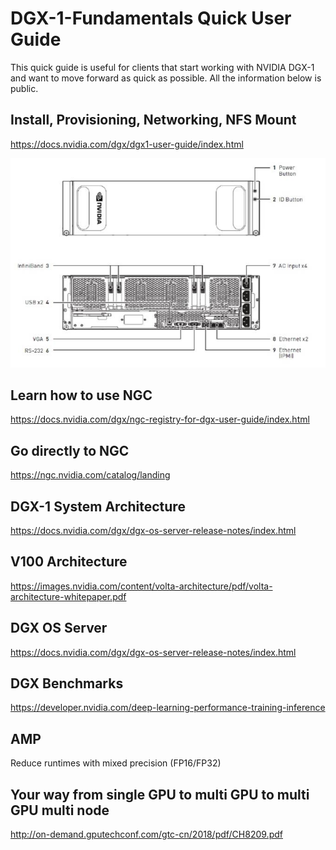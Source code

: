 
# DGX-1-Fundamentals  Quick User Guide 

This quick guide is useful for clients that start working with NVIDIA DGX-1 and want to move forward as quick as possible.
All the information below is public.

## Install, Provisioning, Networking, NFS Mount  
https://docs.nvidia.com/dgx/dgx1-user-guide/index.html

![After processing](https://github.com/schoenemeyer/DGX-1-Fundamentals/blob/master/figures/dgx-1.JPG)

## Learn how to use NGC
https://docs.nvidia.com/dgx/ngc-registry-for-dgx-user-guide/index.html

## Go directly to NGC
https://ngc.nvidia.com/catalog/landing

## DGX-1 System Architecture
https://docs.nvidia.com/dgx/dgx-os-server-release-notes/index.html

## V100 Architecture
https://images.nvidia.com/content/volta-architecture/pdf/volta-architecture-whitepaper.pdf

## DGX OS Server  
https://docs.nvidia.com/dgx/dgx-os-server-release-notes/index.html

## DGX Benchmarks
https://developer.nvidia.com/deep-learning-performance-training-inference

## AMP
Reduce runtimes with mixed precision (FP16/FP32)

## Your way from single GPU to multi GPU to multi GPU multi node
http://on-demand.gputechconf.com/gtc-cn/2018/pdf/CH8209.pdf





